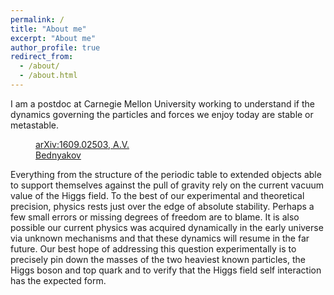 ```yaml
---
permalink: /
title: "About me"
excerpt: "About me"
author_profile: true
redirect_from: 
  - /about/
  - /about.html
---
```


I am a postdoc at Carnegie Mellon University working to understand if the dynamics governing the particles and forces we enjoy today are stable or metastable.
<figure style="width:33%" class="align-right">
  <img src="{{ site.url }}{{ site.baseurl }}/images/SM_vacuum_phase_diagram.png" alt="">
  <figcaption><a href="https://arxiv.org/abs/1609.02503">arXiv:1609.02503, A.V. Bednyakov</a></figcaption>
</figure> 
Everything from the structure of the periodic table to extended objects able to support themselves against the pull of gravity rely on the current vacuum value of the Higgs field.
To the best of our experimental and theoretical precision, physics rests just over the edge of absolute stability.
Perhaps a few small errors or missing degrees of freedom are to blame.
It is also possible our current physics was acquired dynamically in the early universe via unknown mechanisms and that these dynamics will resume in the far future.
Our best hope of addressing this question experimentally is to precisely pin down the masses of the two heaviest known particles, the Higgs boson and top quark and to verify that the Higgs field self interaction has the expected form.



